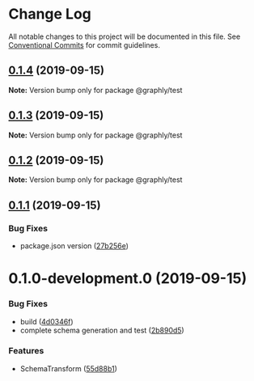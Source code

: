 # Change Log

All notable changes to this project will be documented in this file.
See [Conventional Commits](https://conventionalcommits.org) for commit guidelines.

## [0.1.4](https://github.com/graphly/graphly/compare/v0.1.3...v0.1.4) (2019-09-15)

**Note:** Version bump only for package @graphly/test





## [0.1.3](https://github.com/graphly/graphly/compare/v0.1.2...v0.1.3) (2019-09-15)

**Note:** Version bump only for package @graphly/test





## [0.1.2](https://github.com/graphly/graphly/compare/v0.1.1...v0.1.2) (2019-09-15)

**Note:** Version bump only for package @graphly/test





## [0.1.1](https://github.com/graphly/graphly/compare/v0.1.0-development.0...v0.1.1) (2019-09-15)


### Bug Fixes

* package.json version ([27b256e](https://github.com/graphly/graphly/commit/27b256e))





# 0.1.0-development.0 (2019-09-15)


### Bug Fixes

* build ([4d0346f](https://github.com/graphly/graphly/commit/4d0346f))
* complete schema generation and test ([2b890d5](https://github.com/graphly/graphly/commit/2b890d5))


### Features

* SchemaTransform ([55d88b1](https://github.com/graphly/graphly/commit/55d88b1))
